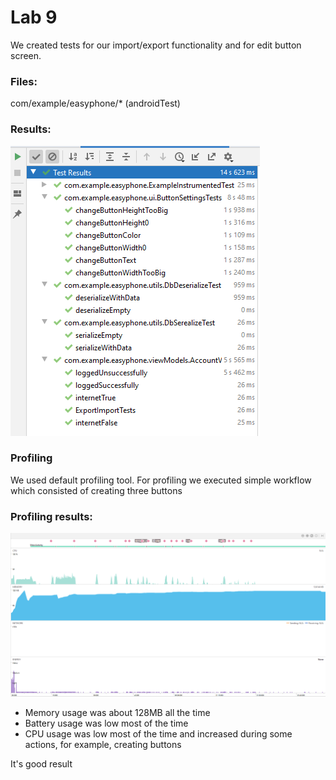 # Lab 9

We created tests for our import/export functionality and for edit button screen.

### Files:
com/example/easyphone/* (androidTest)

### Results:
![results](./img/results.png)

### Profiling

We used default profiling tool. For profiling we executed simple workflow which consisted of creating three buttons

### Profiling results:
![results](./img/profiling.png)

- Memory usage was about 128MB all the time
- Battery usage was low most of the time
- CPU usage was low most of the time and increased during some actions, for example, creating buttons

It's good result